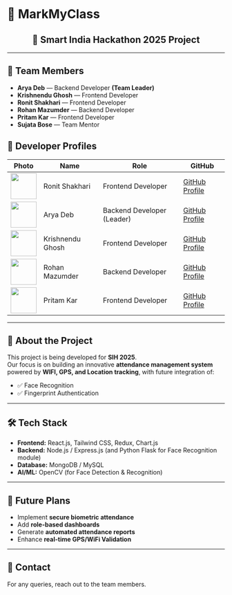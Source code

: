 # 📌 MarkMyClass

<div align="center">

## 🚀 Smart India Hackathon 2025 Project

</div>

---

## 👥 Team Members

- **Arya Deb** — Backend Developer **(Team Leader)**
- **Krishnendu Ghosh** — Frontend Developer
- **Ronit Shakhari** — Frontend Developer
- **Rohan Mazumder** — Backend Developer
- **Pritam Kar** — Frontend Developer
- **Sujata Bose** — Team Mentor

## 🔗 Developer Profiles

| Photo                                                                                    | Name             | Role                       | GitHub                                             |
| ---------------------------------------------------------------------------------------- | ---------------- | -------------------------- | -------------------------------------------------- |
| <img src="https://avatars.githubusercontent.com/u/150105316?v=4" width="60" height="60"> | Ronit Shakhari   | Frontend Developer         | [GitHub Profile](https://github.com/ronit5036m)    |
| <img src="https://avatars.githubusercontent.com/u/202676976?v=4" width="60" height="60"> | Arya Deb         | Backend Developer (Leader) | [GitHub Profile](https://github.com/AryaDeb1234)   |
| <img src="https://avatars.githubusercontent.com/u/208441686?v=4" width="60" height="60"> | Krishnendu Ghosh | Frontend Developer         | [GitHub Profile](https://github.com/krishnendu-G0) |
| <img src="https://avatars.githubusercontent.com/u/191576151?v=4" width="60" height="60"> | Rohan Mazumder   | Backend Developer          | [GitHub Profile](https://github.com/Rohan-cs24)    |
| <img src="https://avatars.githubusercontent.com/u/140363791?v=4" width="60" height="60"> | Pritam Kar       | Frontend Developer         | [GitHub Profile](https://github.com/PritamIsHere)  |

---

## 📌 About the Project

This project is being developed for **SIH 2025**.  
Our focus is on building an innovative **attendance management system** powered by **WIFI, GPS, and Location tracking**, with future integration of:

- ✅ Face Recognition
- ✅ Fingerprint Authentication

---

## 🛠️ Tech Stack

- **Frontend:** React.js, Tailwind CSS, Redux, Chart.js
- **Backend:** Node.js / Express.js (and Python Flask for Face Recognition module)
- **Database:** MongoDB / MySQL
- **AI/ML:** OpenCV (for Face Detection & Recognition)

---

## 🚀 Future Plans

- Implement **secure biometric attendance**
- Add **role-based dashboards**
- Generate **automated attendance reports**
- Enhance **real-time GPS/WiFi Validation**

---

## 📧 Contact

For any queries, reach out to the team members.
